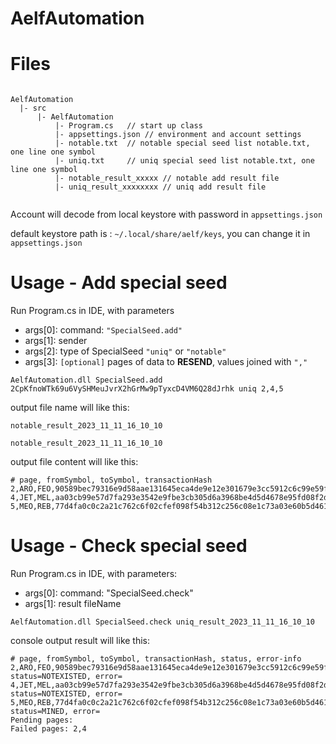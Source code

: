 # AelfAutomation


# Files

```shell

AelfAutomation
  |- src
      |- AelfAutomation
          |- Program.cs   // start up class
          |- appsettings.json // environment and account settings
          |- notable.txt  // notable special seed list notable.txt, one line one symbol
          |- uniq.txt     // uniq special seed list notable.txt, one line one symbol
          |- notable_result_xxxxx // notable add result file
          |- uniq_result_xxxxxxxx // uniq add result file
          
```

Account will decode from local keystore with password in `appsettings.json`

default keystore path is : `~/.local/share/aelf/keys`, you can change it in `appsettings.json`

# Usage - Add special seed

Run Program.cs in IDE, with parameters

- args[0]: command: `"SpecialSeed.add"`
- args[1]: sender
- args[2]: type of SpecialSeed `"uniq"` or `"notable"`
- args[3]: `[optional]` pages of data to **RESEND**, values joined with `"," `

```shell
AelfAutomation.dll SpecialSeed.add 2CpKfnoWTk69u6VySHMeuJvrX2hGrMw9pTyxcD4VM6Q28dJrhk uniq 2,4,5
```

output file name will like this:

`notable_result_2023_11_11_16_10_10`

`notable_result_2023_11_11_16_10_10`

output file content will like this:
```shell
# page, fromSymbol, toSymbol, transactionHash
2,ARO,FEO,90589bec79316e9d58aae131645eca4de9e12e301679e3cc5912c6c99e59f386
4,JET,MEL,aa03cb99e57d7fa293e3542e9fbe3cb305d6a3968be4d5d4678e95fd08f2d47a
5,MEO,REB,77d4fa0c0c2a21c762c6f02cfef098f54b312c256c08e1c73a03e60b5d461b71
```


# Usage - Check special seed
Run Program.cs in IDE, with parameters:

- args[0]: command: "SpecialSeed.check"
- args[1]: result fileName

```shell
AelfAutomation.dll SpecialSeed.check uniq_result_2023_11_11_16_10_10
```

console output result will like this:

```shell
# page, fromSymbol, toSymbol, transactionHash, status, error-info
2,ARO,FEO,90589bec79316e9d58aae131645eca4de9e12e301679e3cc5912c6c99e59f386 status=NOTEXISTED, error=
4,JET,MEL,aa03cb99e57d7fa293e3542e9fbe3cb305d6a3968be4d5d4678e95fd08f2d47a status=NOTEXISTED, error=
5,MEO,REB,77d4fa0c0c2a21c762c6f02cfef098f54b312c256c08e1c73a03e60b5d461b71 status=MINED, error=
Pending pages: 
Failed pages: 2,4
```
